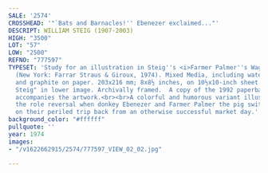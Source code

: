 ```yaml
---
SALE: '2574'
CROSSHEAD: '"`Bats and Barnacles!'' Ebenezer exclaimed..."'
DESCRIPT: WILLIAM STEIG (1907-2003)
HIGH: "3500"
LOT: "57"
LOW: "2500"
REFNO: "777597"
TYPESET: 'Study for an illustration in Steig''s <i>Farmer Palmer''s Wagon Ride</i>
  (New York: Farrar Straus & Giroux, 1974). Mixed Media, including watercolor, ink
  and graphite on paper. 203x216 mm; 8x8½ inches, on 10½x10-inch sheet. Signed "W.
  Steig" in lower image. Archivally framed.  A copy of the 1992 paperback edition
  accompanies the artwork.<br><br>A colorful and humorous variant illustration of
  the role reversal when donkey Ebenezer and Farmer Palmer the pig switch cart positions
  on their periled trip back from an otherwise successful market day.'
background_color: "#ffffff"
pullquote: ''
year: 1974
images:
- "/v1622662915/2574/777597_VIEW_02_02.jpg"

---
```

